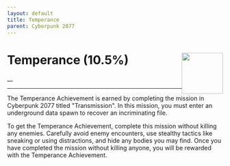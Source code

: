 ```yaml
---
layout: default
title: Temperance
parent: Cyberpunk 2077
---
```


# Temperance (10.5%) <img style="float: right;" src="https://cdn.cloudflare.steamstatic.com/steamcommunity/public/images/apps/1091500/c81713b7813e1675add335a1ce778588b70d09f9.jpg" width="96" height="96">

__

***

The Temperance Achievement is earned by completing the mission in Cyberpunk 2077 titled "Transmission". In this mission, you must enter an underground data spawn to recover an incriminating file.

To get the Temperance Achievement, complete this mission without killing any enemies. Carefully avoid enemy encounters, use stealthy tactics like sneaking or using distractions, and hide any bodies you may find. Once you have completed the mission without killing anyone, you will be rewarded with the Temperance Achievement.